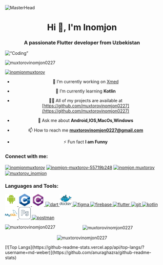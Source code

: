 <img src="https://camo.githubusercontent.com/7837f4bc8d5b8cf769702bc69957eee0511490a8b63cee82d8a160692ceb9d55/68747470733a2f2f6d69726f2e6d656469756d2e636f6d2f6d61782f313430302f312a766b6649346e464e6865433576307037777a447447672e676966" alt="MasterHead" data-canonical-src="https://miro.medium.com/max/1400/1*vkfI4nFNheC5v0p7wzDtGg.gif" style="max-width: 100%; display: inline-block;" data-target="animated-image.originalImage">
<h1 align="center">Hi 👋, I'm Inomjon</h1>
<h3 align="center">A passionate Flutter developer from Uzbekistan</h3>
<t align="center">
  <img alt=“Coding” align=“center” src="https://cdn.dribbble.com/users/1162077/screenshots/3848914/programmer.gif" width="400">
<p align="left"> <img src="https://komarev.com/ghpvc/?username=muxtorovinomjon0227&label=Profile%20views&color=0e75b6&style=flat" alt="muxtorovinomjon0227" /> </p>
  
<p align="left"> <a href="https://twitter.com/inomjonmuxtorov" target="blank"><img src="https://img.shields.io/twitter/follow/inomjonmuxtorov?logo=twitter&style=for-the-badge" alt="inomjonmuxtorov" /></a> </p>

- 🔭 I’m currently working on [Xmed](https://play.google.com/store/apps/details?id=com.telehealth.xmed&hl=en&gl=US)

- 🌱 I’m currently learning **Kotlin**

- 👨‍💻 All of my projects are available at [https://github.com/muxtorovinomjon0227](https://github.com/muxtorovinomjon0227)

- 💬 Ask me about **Android,IOS,MacOs,Windows**

- 📫 How to reach me **muxtorovinomjon0227@gmail.com**

- ⚡ Fun fact **I am Funny**

<h3 align="left">Connect with me:</h3>
<p align="left">
<a href="https://twitter.com/inomjonmuxtorov" target="blank"><img align="center" src="https://raw.githubusercontent.com/rahuldkjain/github-profile-readme-generator/master/src/images/icons/Social/twitter.svg" alt="inomjonmuxtorov" height="30" width="40" /></a>
<a href="https://linkedin.com/in/inomjon-muxtorov-55719b248" target="blank"><img align="center" src="https://raw.githubusercontent.com/rahuldkjain/github-profile-readme-generator/master/src/images/icons/Social/linked-in-alt.svg" alt="inomjon-muxtorov-55719b248" height="30" width="40" /></a>
<a href="https://fb.com/inomjon muxtorov" target="blank"><img align="center" src="https://raw.githubusercontent.com/rahuldkjain/github-profile-readme-generator/master/src/images/icons/Social/facebook.svg" alt="inomjon muxtorov" height="30" width="40" /></a>
<a href="https://instagram.com/muxtorov_inomjon" target="blank"><img align="center" src="https://raw.githubusercontent.com/rahuldkjain/github-profile-readme-generator/master/src/images/icons/Social/instagram.svg" alt="muxtorov_inomjon" height="30" width="40" /></a>
</p>

<h3 align="left">Languages and Tools:</h3>
<p align="left"> <a href="https://developer.android.com" target="_blank" rel="noreferrer"> <img src="https://raw.githubusercontent.com/devicons/devicon/master/icons/android/android-original-wordmark.svg" alt="android" width="40" height="40"/> </a> <a href="https://www.w3schools.com/cpp/" target="_blank" rel="noreferrer"> <img src="https://raw.githubusercontent.com/devicons/devicon/master/icons/cplusplus/cplusplus-original.svg" alt="cplusplus" width="40" height="40"/> </a> <a href="https://www.w3schools.com/cs/" target="_blank" rel="noreferrer"> <img src="https://raw.githubusercontent.com/devicons/devicon/master/icons/csharp/csharp-original.svg" alt="csharp" width="40" height="40"/> </a> <a href="https://dart.dev" target="_blank" rel="noreferrer"> <img src="https://www.vectorlogo.zone/logos/dartlang/dartlang-icon.svg" alt="dart" width="40" height="40"/> </a> <a href="https://www.docker.com/" target="_blank" rel="noreferrer"> <img src="https://raw.githubusercontent.com/devicons/devicon/master/icons/docker/docker-original-wordmark.svg" alt="docker" width="40" height="40"/> </a> <a href="https://www.figma.com/" target="_blank" rel="noreferrer"> <img src="https://www.vectorlogo.zone/logos/figma/figma-icon.svg" alt="figma" width="40" height="40"/> </a> <a href="https://firebase.google.com/" target="_blank" rel="noreferrer"> <img src="https://www.vectorlogo.zone/logos/firebase/firebase-icon.svg" alt="firebase" width="40" height="40"/> </a> <a href="https://flutter.dev" target="_blank" rel="noreferrer"> <img src="https://www.vectorlogo.zone/logos/flutterio/flutterio-icon.svg" alt="flutter" width="40" height="40"/> </a> <a href="https://git-scm.com/" target="_blank" rel="noreferrer"> <img src="https://www.vectorlogo.zone/logos/git-scm/git-scm-icon.svg" alt="git" width="40" height="40"/> </a> <a href="https://kotlinlang.org" target="_blank" rel="noreferrer"> <img src="https://www.vectorlogo.zone/logos/kotlinlang/kotlinlang-icon.svg" alt="kotlin" width="40" height="40"/> </a> <a href="https://www.mysql.com/" target="_blank" rel="noreferrer"> <img src="https://raw.githubusercontent.com/devicons/devicon/master/icons/mysql/mysql-original-wordmark.svg" alt="mysql" width="40" height="40"/> </a> <a href="https://www.photoshop.com/en" target="_blank" rel="noreferrer"> <img src="https://raw.githubusercontent.com/devicons/devicon/master/icons/photoshop/photoshop-line.svg" alt="photoshop" width="40" height="40"/> </a> <a href="https://postman.com" target="_blank" rel="noreferrer"> <img src="https://www.vectorlogo.zone/logos/getpostman/getpostman-icon.svg" alt="postman" width="40" height="40"/> </a> </p>

<p><img align="left" src="https://github-readme-stats.vercel.app/api/top-langs?username=muxtorovinomjon0227&show_icons=true&locale=en&layout=compact" alt="muxtorovinomjon0227" /></p>

<p>&nbsp;<img align="center" src="https://github-readme-stats.vercel.app/api?username=muxtorovinomjon0227&show_icons=true&locale=en" alt="muxtorovinomjon0227" /></p>

<p><img align="center" src="https://github-readme-streak-stats.herokuapp.com/?user=muxtorovinomjon0227&" alt="muxtorovinomjon0227" /></p>
[![Top Langs](https://github-readme-stats.vercel.app/api/top-langs/?username=md-weber)](https://github.com/anuraghazra/github-readme-stats)
